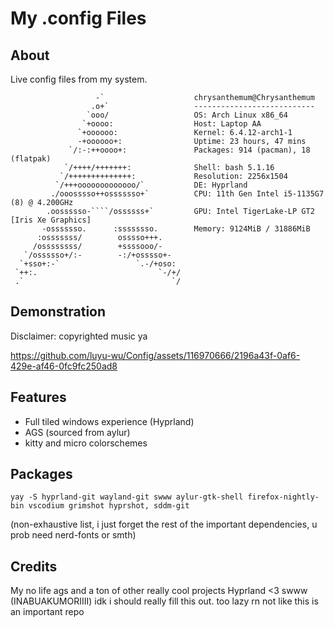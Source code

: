 # My .config Files

## About
Live config files from my system.

```
                   -`                    chrysanthemum@Chrysanthemum 
                  .o+`                   --------------------------- 
                 `ooo/                   OS: Arch Linux x86_64 
                `+oooo:                  Host: Laptop AA 
               `+oooooo:                 Kernel: 6.4.12-arch1-1 
               -+oooooo+:                Uptime: 23 hours, 47 mins 
             `/:-:++oooo+:               Packages: 914 (pacman), 18 (flatpak) 
            `/++++/+++++++:              Shell: bash 5.1.16 
           `/++++++++++++++:             Resolution: 2256x1504 
          `/+++ooooooooooooo/`           DE: Hyprland 
         ./ooosssso++osssssso+`          CPU: 11th Gen Intel i5-1135G7 (8) @ 4.200GHz 
        .oossssso-````/ossssss+`         GPU: Intel TigerLake-LP GT2 [Iris Xe Graphics] 
       -osssssso.      :ssssssso.        Memory: 9124MiB / 31886MiB 
      :osssssss/        osssso+++.
     /ossssssss/        +ssssooo/-
   `/ossssso+/:-        -:/+osssso+-
  `+sso+:-`                 `.-/+oso:
 `++:.                           `-/+/
 .`                                 `/
```

## Demonstration
Disclaimer: copyrighted music ya


https://github.com/luyu-wu/Config/assets/116970666/2196a43f-0af6-429e-af46-0fc9fc250ad8




## Features
- Full tiled windows experience (Hyprland)
- AGS (sourced from aylur)
- kitty and micro colorschemes

## Packages

```
yay -S hyprland-git wayland-git swww aylur-gtk-shell firefox-nightly-bin vscodium grimshot hyprshot, sddm-git
```
(non-exhaustive list, i just forget the rest of the important dependencies, u prob need nerd-fonts or smth)
## Credits

My no life
ags and a ton of other really cool projects
Hyprland <3
swww (INABUAKUMORIIII)
idk i should really fill this out. too lazy rn not like this is an important repo
